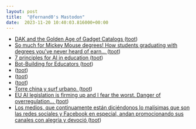 ```yaml
---
layout: post
title:  "@fernand0's Mastodon"
date:  2023-11-20 10:40:03.816000+00:00
---
```

*  [DAK and the Golden Age of  Gadget Catalogs ](https://cabel.com/2023/11/06/dak-and-the-golden-age-of-gadget-catalogs) ([toot](https://mastodon.social/@fernand0/111442447814756049))
*  [So much for Mickey Mouse degrees! How students graduating with degrees you've never heard of earn... ](https://www.dailymail.co.uk/news/article-12741531/So-Mickey-Mouse-degrees-students-graduating-polytechnics-courses-youve-never-heard-earn-higher-salaries-peers.htm) ([toot](https://mastodon.social/@fernand0/111442226611544657))
*  [7 principles for AI in education ](https://www.eschoolnews.com/digital-learning/2023/11/10/7-principles-for-ai-in-education) ([toot](https://mastodon.social/@fernand0/111441885911104238))
*  [Bot-Building for Educators  ](https://drphilippahardman.substack.com/p/openai-assistants-for-educator) ([toot](https://mastodon.social/@fernand0/111440457635395040))
*  [ ](https://mastodon.la/@pthenq1) ([toot](https://mastodon.social/@fernand0/111438599558476340))
*  [ ](https://mastodon.social/users/fernand0/statuses/111438599216702615/activity) ([toot](https://mastodon.social/users/fernand0/statuses/111438599216702615/activity))
*  [ ](https://mastodon.social/users/fernand0/statuses/111438595085240492/activity) ([toot](https://mastodon.social/users/fernand0/statuses/111438595085240492/activity))
*  [Torre china y surf urbano. ](https://avecesunafoto.wordpress.com/2023/11/19/torre-china-y-surf-urbano) ([toot](https://mastodon.social/@fernand0/111438573318311012))
*  [EU AI legislation is firming up and I fear the worst. Danger of overregulation... ](http://donaldclarkplanb.blogspot.com/2023/11/eu-ai-legislation-is-firming-up-ill-add.htm) ([toot](https://mastodon.social/@fernand0/111438534570759781))
*  [Los medios, que continuamente están diciéndonos lo malísimas que son las redes sociales y Facebook en especial, andan promocionando sus canales con alegría y devoció ](https://mastodon.social/@fernand0/111438497371046400) ([toot](https://mastodon.social/@fernand0/111438497371046400))
